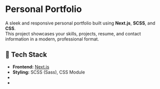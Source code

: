 # Personal Portfolio

A sleek and responsive personal portfolio built using **Next.js**, **SCSS**, and **CSS**.  
This project showcases your skills, projects, resume, and contact information in a modern, professional format.


## 🚀 Tech Stack

- **Frontend:** [Next.js](https://nextjs.org/)
- **Styling:** SCSS (Sass), CSS Module
-
-
